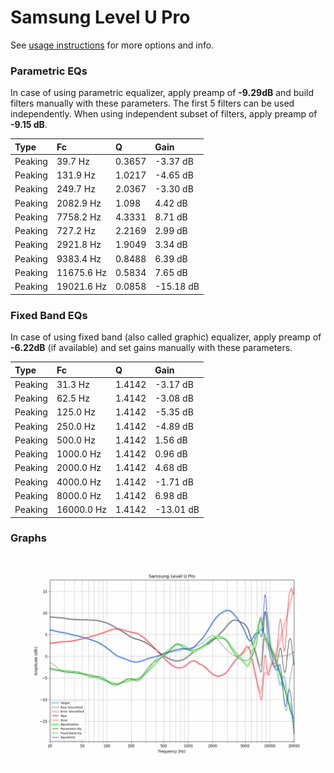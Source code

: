 # Samsung Level U Pro
See [usage instructions](https://github.com/jaakkopasanen/AutoEq#usage) for more options and info.

### Parametric EQs
In case of using parametric equalizer, apply preamp of **-9.29dB** and build filters manually
with these parameters. The first 5 filters can be used independently.
When using independent subset of filters, apply preamp of **-9.15 dB**.

| Type    | Fc         |      Q | Gain      |
|:--------|:-----------|:-------|:----------|
| Peaking | 39.7 Hz    | 0.3657 | -3.37 dB  |
| Peaking | 131.9 Hz   | 1.0217 | -4.65 dB  |
| Peaking | 249.7 Hz   | 2.0367 | -3.30 dB  |
| Peaking | 2082.9 Hz  | 1.098  | 4.42 dB   |
| Peaking | 7758.2 Hz  | 4.3331 | 8.71 dB   |
| Peaking | 727.2 Hz   | 2.2169 | 2.99 dB   |
| Peaking | 2921.8 Hz  | 1.9049 | 3.34 dB   |
| Peaking | 9383.4 Hz  | 0.8488 | 6.39 dB   |
| Peaking | 11675.6 Hz | 0.5834 | 7.65 dB   |
| Peaking | 19021.6 Hz | 0.0858 | -15.18 dB |

### Fixed Band EQs
In case of using fixed band (also called graphic) equalizer, apply preamp of **-6.22dB**
(if available) and set gains manually with these parameters.

| Type    | Fc         |      Q | Gain      |
|:--------|:-----------|:-------|:----------|
| Peaking | 31.3 Hz    | 1.4142 | -3.17 dB  |
| Peaking | 62.5 Hz    | 1.4142 | -3.08 dB  |
| Peaking | 125.0 Hz   | 1.4142 | -5.35 dB  |
| Peaking | 250.0 Hz   | 1.4142 | -4.89 dB  |
| Peaking | 500.0 Hz   | 1.4142 | 1.56 dB   |
| Peaking | 1000.0 Hz  | 1.4142 | 0.96 dB   |
| Peaking | 2000.0 Hz  | 1.4142 | 4.68 dB   |
| Peaking | 4000.0 Hz  | 1.4142 | -1.71 dB  |
| Peaking | 8000.0 Hz  | 1.4142 | 6.98 dB   |
| Peaking | 16000.0 Hz | 1.4142 | -13.01 dB |

### Graphs
![](./Samsung%20Level%20U%20Pro.png)